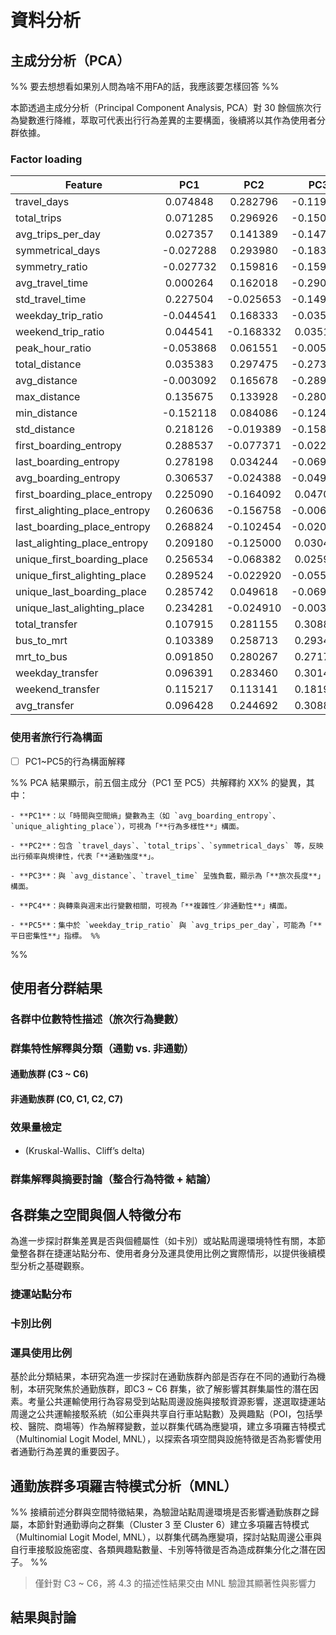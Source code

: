 # 資料分析

## 主成分分析（PCA）

%% 要去想想看如果別人問為啥不用FA的話，我應該要怎樣回答 %%

本節透過主成分分析（Principal Component Analysis, PCA）對 30 餘個旅次行為變數進行降維，萃取可代表出行行為差異的主要構面，後續將以其作為使用者分群依據。

### Factor loading

| Feature                       |    PC1    |    PC2    |    PC3    |    PC4    |    PC5    |
| ----------------------------- | :-------: | :-------: | :-------: | :-------: | :-------: |
| travel_days                   | 0.074848  | 0.282796  | -0.119480 | -0.278332 | 0.024753  |
| total_trips                   | 0.071285  | 0.296926  | -0.150977 | -0.268482 | -0.095833 |
| avg_trips_per_day             | 0.027357  | 0.141389  | -0.147019 | -0.052192 | -0.414660 |
| symmetrical_days              | -0.027288 | 0.293980  | -0.183776 | -0.228639 | -0.163773 |
| symmetry_ratio                | -0.027732 | 0.159816  | -0.159616 | -0.115679 | -0.247469 |
| avg_travel_time               | 0.000264  | 0.162018  | -0.290944 | 0.335231  | 0.168572  |
| std_travel_time               | 0.227504  | -0.025653 | -0.149048 | 0.198276  | -0.136633 |
| weekday_trip_ratio            | -0.044541 | 0.168333  | -0.035165 | -0.225991 | 0.441857  |
| weekend_trip_ratio            | 0.044541  | -0.168332 | 0.035157  | 0.225989  | -0.441855 |
| peak_hour_ratio               | -0.053868 | 0.061551  | -0.005550 | -0.183756 | 0.114912  |
| total_distance                | 0.035383  | 0.297475  | -0.273886 | 0.035607  | 0.038432  |
| avg_distance                  | -0.003092 | 0.165678  | -0.289710 | 0.345842  | 0.168331  |
| max_distance                  | 0.135675  | 0.133928  | -0.280228 | 0.306150  | 0.052734  |
| min_distance                  | -0.152118 | 0.084086  | -0.124452 | 0.261218  | 0.247421  |
| std_distance                  | 0.218126  | -0.019389 | -0.158374 | 0.213428  | -0.126825 |
| first_boarding_entropy        | 0.288537  | -0.077371 | -0.022348 | -0.059241 | 0.012784  |
| last_boarding_entropy         | 0.278198  | 0.034244  | -0.069781 | -0.154541 | 0.025303  |
| avg_boarding_entropy          | 0.306537  | -0.024388 | -0.049358 | -0.114682 | 0.020469  |
| first_boarding_place_entropy  | 0.225090  | -0.164092 | 0.047021  | 0.045524  | 0.183025  |
| first_alighting_place_entropy | 0.260636  | -0.156758 | -0.006790 | 0.049579  | 0.012067  |
| last_boarding_place_entropy   | 0.268824  | -0.102454 | -0.020367 | 0.017393  | -0.003434 |
| last_alighting_place_entropy  | 0.209180  | -0.125000 | 0.030430  | -0.008440 | 0.225620  |
| unique_first_boarding_place   | 0.256534  | -0.068382 | 0.025942  | -0.052357 | 0.149767  |
| unique_first_alighting_place  | 0.289524  | -0.022920 | -0.055341 | -0.084783 | -0.051393 |
| unique_last_boarding_place    | 0.285742  | 0.049618  | -0.069275 | -0.112814 | -0.070003 |
| unique_last_alighting_place   | 0.234281  | -0.024910 | -0.003030 | -0.106229 | 0.181134  |
| total_transfer                | 0.107915  | 0.281155  | 0.308880  | 0.120038  | -0.002115 |
| bus_to_mrt                    | 0.103389  | 0.258713  | 0.293466  | 0.104329  | 0.000615  |
| mrt_to_bus                    | 0.091850  | 0.280267  | 0.271741  | 0.112220  | -0.005077 |
| weekday_transfer              | 0.096391  | 0.283460  | 0.301454  | 0.110430  | 0.022430  |
| weekend_transfer              | 0.115217  | 0.113141  | 0.181912  | 0.109590  | -0.142955 |
| avg_transfer                  | 0.096428  | 0.244692  | 0.308819  | 0.156826  | 0.002471  |

### 使用者旅行行為構面 

- [ ] PC1~PC5的行為構面解釋
	
%% 	PCA 結果顯示，前五個主成分（PC1 至 PC5）共解釋約 XX% 的變異，其中：
	
	- **PC1**：以「時間與空間熵」變數為主（如 `avg_boarding_entropy`、`unique_alighting_place`），可視為「**行為多樣性**」構面。
	    
	- **PC2**：包含 `travel_days`、`total_trips`、`symmetrical_days` 等，反映出行頻率與規律性，代表「**通勤強度**」。
	    
	- **PC3**：與 `avg_distance`、`travel_time` 呈強負載，顯示為「**旅次長度**」構面。
	    
	- **PC4**：與轉乘與週末出行變數相關，可視為「**複雜性／非通勤性**」構面。
	    
	- **PC5**：集中於 `weekday_trip_ratio` 與 `avg_trips_per_day`，可能為「**平日密集性**」指標。 %%

%%
## 使用者分群結果

### 各群中位數特性描述（旅次行為變數）

### 群集特性解釋與分類（通勤 vs. 非通勤）

#### 通勤族群 (C3 ~ C6)

#### 非通勤族群 (C0, C1, C2, C7)

### 效果量檢定

- (Kruskal-Wallis、Cliff’s delta)

### 群集解釋與摘要討論（整合行為特徵 + 結論）

## 各群集之空間與個人特徵分布


為進一步探討群集差異是否與個體屬性（如卡別）或站點周邊環境特性有關，本節彙整各群在捷運站點分布、使用者身分及運具使用比例之實際情形，以提供後續模型分析之基礎觀察。

### 捷運站點分布

### 卡別比例

### 運具使用比例

基於此分類結果，本研究為進一步探討在通勤族群內部是否存在不同的通勤行為機制，本研究聚焦於通勤族群，即C3 ~ C6 群集，欲了解影響其群集屬性的潛在因素。考量公共運輸使用行為容易受到站點周邊設施與接駁資源影響，遂選取捷運站周邊之公共運輸接駁系統（如公車與共享自行車站點數）及興趣點（POI，包括學校、醫院、商場等）作為解釋變數，並以群集代碼為應變項，建立多項羅吉特模式（Multinomial Logit Model, MNL），以探索各項空間與設施特徵是否為影響使用者通勤行為差異的重要因子。

## 通勤族群多項羅吉特模式分析（MNL）

%% 接續前述分群與空間特徵結果，為驗證站點周邊環境是否影響通勤族群之歸屬，本節針對通勤導向之群集（Cluster 3 至 Cluster 6）建立多項羅吉特模式（Multinomial Logit Model, MNL），以群集代碼為應變項，探討站點周邊公車與自行車接駁設施密度、各類興趣點數量、卡別等特徵是否為造成群集分化之潛在因子。 %%

> 僅針對 C3 ~ C6，將 4.3 的描述性結果交由 MNL 驗證其顯著性與影響力

## 結果與討論